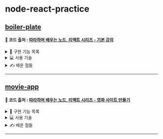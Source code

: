 # node-react-practice

## [boiler-plate](https://github.com/YUJO42/node-react-practice/tree/master/boiler-plate)

#### 🔎 코드 출처 : [따라하며 배우는 노드, 리액트 시리즈 - 기본 강의](https://www.inflearn.com/course/%EB%94%B0%EB%9D%BC%ED%95%98%EB%A9%B0-%EB%B0%B0%EC%9A%B0%EB%8A%94-%EB%85%B8%EB%93%9C-%EB%A6%AC%EC%95%A1%ED%8A%B8-%EA%B8%B0%EB%B3%B8/dashboard)

<details>
<summary>📝 구현 기능 목록</summary>
<div markdown="1">

- [x] 회원가입 기능
- [x] 로그인 기능
- [x] 로그아웃 기능
- [x] Auth 기능

</div>
</details>

<details>
<summary>💻 사용 기술</summary>
<div markdown="1">
  
#### 🌏 Front-End
|**ICON**|<img src="/img/icon/React.png" width="50px"></img>|<img src="/img/icon/Redux.png" width="50px"></img>| 
|------|---|---|
|**NAME**|React|Redux|
#### 🕋 Back-End
|**ICON**|<img src="/img/icon/express.png" width="50px"></img>|<img src="/img/icon/MongoDB.png" width="50px"></img>|
|------|---|---|
|**NAME**|Express|MongoDB|

</div>
</details>

<details>
<summary>✍️ 배운 점들</summary>
<div markdown="1">
  
#### 🌏 Front-End
1. ```axios```를 이용해 서버와 통신하는 방법
2. ```Redux```가 등장하게 된 배경과 ```Redux```를 사용하는 방법
   - Store와 Action을 분리해서 작성하는 방법 등
3. ```Hooks```를 이용해 ```React```코드를 작성하는 방법
4. ```HOC```를 이용해 Auth기능 등을 구현하는 방법
5. ```http-proxy-middleware```를 이용해 CORS문제를 해결하는 방법
6. ```react-router-dom```을 이용해 클라이언트에서 routing하는 방법

#### 🕋 Back-End

1. `express`를 이용해 API 서버를 구축하는 방법
2. `mongoose`를 이용해 model을 만들고 model의 하위 methods를 만들어서 사용하는 방법
3. `bcrypt`를 이용해 암호화가 필요한 정보(비밀번호 등)를 암호화 시키는 방법
4. `jsonwebtoken`을 이용해 token을 만들고 cookie에 token을 저장해서 관리하는 방법
5. `bodyparser`, `cookieparser`등의 미들웨어를 사용하는 방법

</div>
</details>

---

## [movie-app](https://github.com/YUJO42/node-react-practice/tree/master/boiler-plate)

#### 🔎 코드 출처 : [따라하며 배우는 노드, 리액트 시리즈 - 영화 사이트 만들기](https://www.inflearn.com/course/%EB%94%B0%EB%9D%BC%ED%95%98%EB%A9%B0-%EB%B0%B0%EC%9A%B0%EB%8A%94-%EB%85%B8%EB%93%9C-%EB%A6%AC%EC%95%A1%ED%8A%B8-%EC%98%81%ED%99%94%EC%82%AC%EC%9D%B4%ED%8A%B8-%EB%A7%8C%EB%93%A4%EA%B8%B0/dashboard)

<details>
<summary>📝 구현 기능 목록</summary>
<div markdown="1">

- [x] 회원가입 기능
- [x] 로그인 기능
- [x] 로그아웃 기능
- [x] Auth 기능
- [x] API 서버에 요청을 보내 게시물을 리스팅 하는 기능
- [x] 특정 개수의 페이지를 최초에 리스팅 하고 more 버튼 클릭을 통해 추가 페이지들을 가져오는 기능
- [x] Favorite(좋아요)를 누를 수 있는 기능
- [x] Favorite(좋아요)를 누른 페이지들을 보여주는 기능

</div>
</details>

<details>
<summary>💻 사용 기술</summary>
<div markdown="1">
  
#### 🌏 Front-End
|**ICON**|<img src="/img/icon/React.png" width="50px"></img>|<img src="/img/icon/Redux.png" width="50px"></img>|<img src="/img/icon/antd.png" width="50px"></img>| 
|------|---|---|---|
|**NAME**|React|Redux|antd|
#### 🕋 Back-End
|**ICON**|<img src="/img/icon/express.png" width="50px"></img>|<img src="/img/icon/MongoDB.png" width="50px"></img>|
|------|---|---|
|**NAME**|Express|MongoDB|

</div>
</details>

<details>
<summary>✍️ 배운 점들</summary>
<div markdown="1">
  
#### 🌏 Front-End
1. public API를 이용하는 방법
1. ```antd```를 통해 반응형 UI를 구현하는 방법
1. ```fetch```를 이용해 API 서버와 통신하는 방법
1. React Componet를 모듈화하여 재사용하는 방법

#### 🕋 Back-End

1. `express`를 이용해 API 서버를 구축하는 방법
2. `mongoose`를 이용해 model을 만들고 model의 하위 methods를 만들어서 사용하는 방법
3. `bcrypt`를 이용해 암호화가 필요한 정보(비밀번호 등)를 암호화 시키는 방법
4. `jsonwebtoken`을 이용해 token을 만들고 cookie에 token을 저장해서 관리하는 방법
5. `bodyparser`, `cookieparser`등의 미들웨어를 사용하는 방법

</div>
</details>

---
